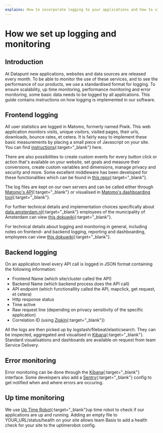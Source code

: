 ```yaml
---
explains: How to incorporate logging to your applications and how to visualize this data
---
```


# How we set up logging and monitoring

## Introduction

At Datapunt new applications, websites and data sources are released every month. To be able to monitor the use of these services, and to see the performance of our products, we use a standardised format for logging. To ensure scalability, up time monitoring, performance monitoring and error monitoring, some basic data needs to be logged by all applications. This guide contains instructions on how logging is implemented in our software.

## Frontend logging

All user statistics are logged in Matomo, formerly named Piwik. This web application monitors visits, unique visitors, visited pages, their urls, downloads, bounce rates, et cetera. It is fairly easy to implement these basic measurements by placing a small piece of Javascript on your site. You can find [instructions](https://developer.matomo.org/guides/tracking-javascript-guide){:target="_blank"} here. 

There are also possibilities to create custom events for every button click or action that's available on your website, set goals and measure their conversions, create custom variables and dimensions, manage privacy and security and more. Some excellent middleware has been developed for these functionalities which can be found in [this repo](https://github.com/Amsterdam/matomo){:target="_blank"}. 

The log files are kept on our own servers and can be called either through [Matomo's API](https://developer.matomo.org/api-reference/reporting-api){:target="_blank"} or visualised in [Matomo's dashboarding tool](http://piwik.datapunt.amsterdam.nl){:target="_blank"}.

For further technical details and implementation choices specifically about [data.amsterdam.nl](https://data.amsterdam.nl){:target="_blank"} employees of the municipality of Amsterdam can view [this dokuwiki](https://dokuwiki.datapunt.amsterdam.nl/doku.php?id=start:toepassingen:citydata:piwik){:target="_blank"}.

For technical details about logging and monitoring in general, including notes on frontend- and backend logging, reporting and dashboarding, employees can view [this dokuwiki](https://dokuwiki.datapunt.amsterdam.nl/doku.php?id=start:datapunt:beheren:logging_en_monitoring){:target="_blank"}.

## Backend logging
On an application level every API call is logged in JSON format containing the following information:

* Frontend Name (which site/cluster called the API)
* Backend Name (which backend process does the API call)
* API endpoint (which functionallity called the API, mapclick, get request, et cetera)
* Http response status
* Time active
* Raw request line (depending on privacy sensitivity of the specific application)
* Correlation ID (using [Zipkin](https://zipkin.io/){:target="_blank"})

All the logs are then picked up by logstash/filebeat/elasticsearch. They can be inspected, aggregated and visualised in [Kibana](http://logs.data.amsterdam.nl){:target="_blank"}. Standard visualisations and dashboards are available on request from team Service Delivery.  

## Error monitoring
Error monitoring can be done through the [Kibana](http://logs.data.amsterdam.nl){:target="_blank"} interface. Some developers also add a [Sentry](https://sentry.data.amsterdam.nl){:target="_blank"} config to get notified when and where errors are occuring.

## Up time monitoring
We use [Up Time Robot](https://sentry.data.amsterdam.nl){:target="_blank"}up time robot to check if our applications are up and running. Adding an empty file to YOUR_URL/status/health on your site allows team Basis to add a health check for your site to the uptimerobot config.

